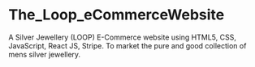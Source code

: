 # The_Loop_eCommerceWebsite
A Silver Jewellery (LOOP) E-Commerce website using HTML5, CSS, JavaScript, React JS, Stripe. To market the pure and good collection of mens silver jewellery.
